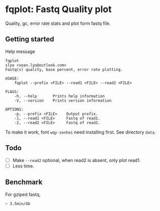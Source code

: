 # fqplot: Fastq Quality plot

Quality, gc, error rate stats and plot form fastq file.

## Getting started

Help message

```shell
fqplot
slyo <sean.lyo@outlook.com>
Fastq(s) quality, base percent, error rate plotting.

USAGE:
    fqplot --prefix <FILE> --read1 <FILE> --read2 <FILE>

FLAGS:
    -h, --help       Prints help information
    -V, --version    Prints version information

OPTIONS:
    -p, --prefix <FILE>    Output prefix.
    -1, --read1 <FILE>     Fastq of read1.
    -2, --read2 <FILE>     Fastq of read2.
```

To make it work, font `wqy-zenhei` need installing first. See directory `data`.

## Todo

- [ ] Make `--read2` optional, when read2 is absent, only plot read1.
- [ ] Less time.

## Benchmark

For gziped fastq,

```
~ 3.5min/Gb
```

